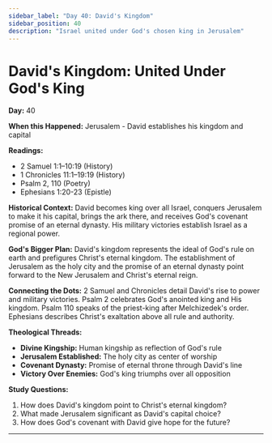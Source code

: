 ```yaml
---
sidebar_label: "Day 40: David's Kingdom"
sidebar_position: 40
description: "Israel united under God's chosen king in Jerusalem"
---
```


# David's Kingdom: United Under God's King

**Day:** 40

**When this Happened:** Jerusalem - David establishes his kingdom and capital

**Readings:**
- 2 Samuel 1:1–10:19 (History)
- 1 Chronicles 11:1–19:19 (History)
- Psalm 2, 110 (Poetry)
- Ephesians 1:20-23 (Epistle)

**Historical Context:** David becomes king over all Israel, conquers Jerusalem to make it his capital, brings the ark there, and receives God's covenant promise of an eternal dynasty. His military victories establish Israel as a regional power.

**God's Bigger Plan:** David's kingdom represents the ideal of God's rule on earth and prefigures Christ's eternal kingdom. The establishment of Jerusalem as the holy city and the promise of an eternal dynasty point forward to the New Jerusalem and Christ's eternal reign.

**Connecting the Dots:** 2 Samuel and Chronicles detail David's rise to power and military victories. Psalm 2 celebrates God's anointed king and His kingdom. Psalm 110 speaks of the priest-king after Melchizedek's order. Ephesians describes Christ's exaltation above all rule and authority.

****Theological Threads:****
- **Divine Kingship:** Human kingship as reflection of God's rule
- **Jerusalem Established:** The holy city as center of worship
- **Covenant Dynasty:** Promise of eternal throne through David's line
- **Victory Over Enemies:** God's king triumphs over all opposition

**Study Questions:**
1. How does David's kingdom point to Christ's eternal kingdom?
2. What made Jerusalem significant as David's capital choice?
3. How does God's covenant with David give hope for the future?

---